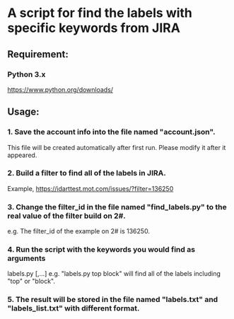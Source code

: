 # A script for find the labels with specific keywords from JIRA
## Requirement:
### Python 3.x
https://www.python.org/downloads/

## Usage:
### 1. Save the account info into the file named "account.json".
This file will be created automatically after first run.
Please modify it after it appeared.

### 2. Build a filter to find all of the labels in JIRA.
Example,
https://idarttest.mot.com/issues/?filter=136250

### 3. Change the filter_id in the file named "find_labels.py" to the real value of the filter build on 2#.
e.g. The filter_id of the example on 2# is 136250.

### 4. Run the script with the keywords you would find as arguments
labels.py <string1> [<string2>,...]
e.g. "labels.py top block" will find all of the labels including "top" or "block".

### 5. The result will be stored in the file named "labels.txt" and "labels_list.txt" with different format.
